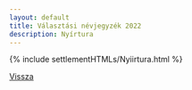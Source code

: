 ```yaml
---
layout: default
title: Választási névjegyzék 2022
description: Nyírtura
---
```


{% include settlementHTMLs/Nyiirtura.html %}

[Vissza](../)